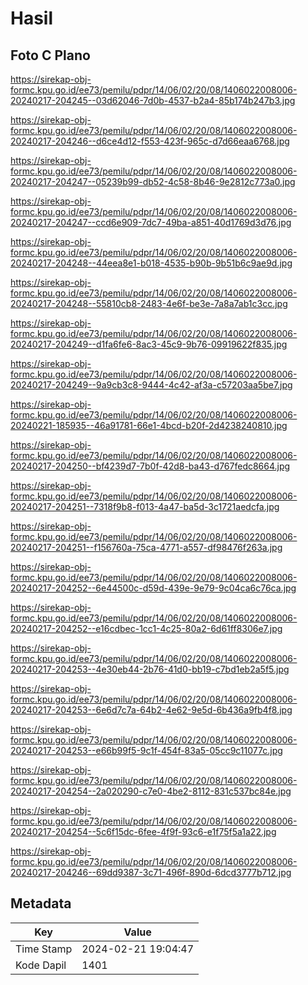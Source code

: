 # Hasil

## Foto C Plano

https://sirekap-obj-formc.kpu.go.id/ee73/pemilu/pdpr/14/06/02/20/08/1406022008006-20240217-204245--03d62046-7d0b-4537-b2a4-85b174b247b3.jpg

https://sirekap-obj-formc.kpu.go.id/ee73/pemilu/pdpr/14/06/02/20/08/1406022008006-20240217-204246--d6ce4d12-f553-423f-965c-d7d66eaa6768.jpg

https://sirekap-obj-formc.kpu.go.id/ee73/pemilu/pdpr/14/06/02/20/08/1406022008006-20240217-204247--05239b99-db52-4c58-8b46-9e2812c773a0.jpg

https://sirekap-obj-formc.kpu.go.id/ee73/pemilu/pdpr/14/06/02/20/08/1406022008006-20240217-204247--ccd6e909-7dc7-49ba-a851-40d1769d3d76.jpg

https://sirekap-obj-formc.kpu.go.id/ee73/pemilu/pdpr/14/06/02/20/08/1406022008006-20240217-204248--44eea8e1-b018-4535-b90b-9b51b6c9ae9d.jpg

https://sirekap-obj-formc.kpu.go.id/ee73/pemilu/pdpr/14/06/02/20/08/1406022008006-20240217-204248--55810cb8-2483-4e6f-be3e-7a8a7ab1c3cc.jpg

https://sirekap-obj-formc.kpu.go.id/ee73/pemilu/pdpr/14/06/02/20/08/1406022008006-20240217-204249--d1fa6fe6-8ac3-45c9-9b76-09919622f835.jpg

https://sirekap-obj-formc.kpu.go.id/ee73/pemilu/pdpr/14/06/02/20/08/1406022008006-20240217-204249--9a9cb3c8-9444-4c42-af3a-c57203aa5be7.jpg

https://sirekap-obj-formc.kpu.go.id/ee73/pemilu/pdpr/14/06/02/20/08/1406022008006-20240221-185935--46a91781-66e1-4bcd-b20f-2d4238240810.jpg

https://sirekap-obj-formc.kpu.go.id/ee73/pemilu/pdpr/14/06/02/20/08/1406022008006-20240217-204250--bf4239d7-7b0f-42d8-ba43-d767fedc8664.jpg

https://sirekap-obj-formc.kpu.go.id/ee73/pemilu/pdpr/14/06/02/20/08/1406022008006-20240217-204251--7318f9b8-f013-4a47-ba5d-3c1721aedcfa.jpg

https://sirekap-obj-formc.kpu.go.id/ee73/pemilu/pdpr/14/06/02/20/08/1406022008006-20240217-204251--f156760a-75ca-4771-a557-df98476f263a.jpg

https://sirekap-obj-formc.kpu.go.id/ee73/pemilu/pdpr/14/06/02/20/08/1406022008006-20240217-204252--6e44500c-d59d-439e-9e79-9c04ca6c76ca.jpg

https://sirekap-obj-formc.kpu.go.id/ee73/pemilu/pdpr/14/06/02/20/08/1406022008006-20240217-204252--e16cdbec-1cc1-4c25-80a2-6d61ff8306e7.jpg

https://sirekap-obj-formc.kpu.go.id/ee73/pemilu/pdpr/14/06/02/20/08/1406022008006-20240217-204253--4e30eb44-2b76-41d0-bb19-c7bd1eb2a5f5.jpg

https://sirekap-obj-formc.kpu.go.id/ee73/pemilu/pdpr/14/06/02/20/08/1406022008006-20240217-204253--6e6d7c7a-64b2-4e62-9e5d-6b436a9fb4f8.jpg

https://sirekap-obj-formc.kpu.go.id/ee73/pemilu/pdpr/14/06/02/20/08/1406022008006-20240217-204253--e66b99f5-9c1f-454f-83a5-05cc9c11077c.jpg

https://sirekap-obj-formc.kpu.go.id/ee73/pemilu/pdpr/14/06/02/20/08/1406022008006-20240217-204254--2a020290-c7e0-4be2-8112-831c537bc84e.jpg

https://sirekap-obj-formc.kpu.go.id/ee73/pemilu/pdpr/14/06/02/20/08/1406022008006-20240217-204254--5c6f15dc-6fee-4f9f-93c6-e1f75f5a1a22.jpg

https://sirekap-obj-formc.kpu.go.id/ee73/pemilu/pdpr/14/06/02/20/08/1406022008006-20240217-204246--69dd9387-3c71-496f-890d-6dcd3777b712.jpg


## Metadata

| Key        | Value               |
| ---------- | ------------------- |
| Time Stamp | 2024-02-21 19:04:47 |
| Kode Dapil | 1401                |



